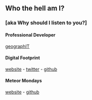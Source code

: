 ##  Who the hell am I?
### [aka Why should I listen to you?]

#### Professional Developer

[geographIT](http://www.geographit.com/)

#### Digital Footprint

[website](http://www.robfisher.us) - [twitter](http://twitter.com/bler) - [github](http://github.com/rjfisher)

#### Meteor Mondays

[website](http://www.meteor-mondays.com) - [github](http://github.com/meteor-mondays)
